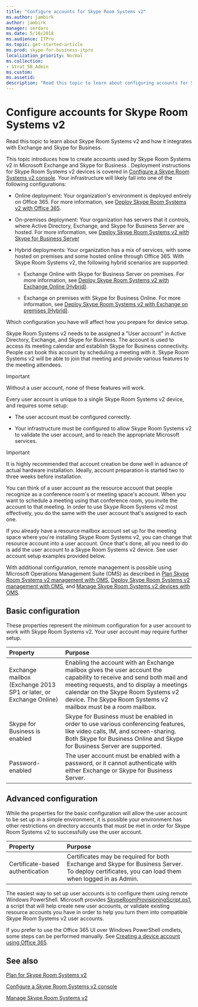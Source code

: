 ```yaml
---
title: "Configure accounts for Skype Room Systems v2"
ms.author: jambirk
author: jambirk
manager: serdars
ms.date: 5/10/2018
ms.audience: ITPro
ms.topic: get-started-article
ms.prod: skype-for-business-itpro
localization_priority: Normal
ms.collection: 
- Strat_SB_Admin
ms.custom:
ms.assetid: 
description: "Read this topic to learn about configuring accounts for Skype Room Systems v2 in Exchange and Skype for Business."
---
```


# Configure accounts for Skype Room Systems v2
 
Read this topic to learn about Skype Room Systems v2 and how it integrates with Exchange and Skype for Business.
  
This topic introduces how to create accounts used by Skype Room Systems v2 in Microsoft Exchange and Skype for Business . Deployment instructions for Skype Room Systems v2 devices is covered in [Configure a Skype Room Systems v2 console](console.md). Your infrastructure will likely fall into one of the following configurations:
  
- Online deployment: Your organization's environment is deployed entirely on Office 365. For more information, see [Deploy Skype Room Systems v2 with Office 365](with-office-365.md).
    
- On-premises deployment: Your organization has servers that it controls, where Active Directory, Exchange, and Skype for Business Server are hosted. For more information, see [Deploy Skype Room Systems v2 with Skype for Business Server](with-skype-for-business-server-2015.md)
    
- Hybrid deployments: Your organization has a mix of services, with some hosted on premises and some hosted online through Office 365. With Skype Room Systems v2, the following hybrid scenarios are supported: 
    
  - Exchange Online with Skype for Business Server on premises. For more information, see [Deploy Skype Room Systems v2 with Exchange Online (Hybrid)](with-exchange-online.md).
    
  - Exchange on premises with Skype for Business Online. For more information, see [Deploy Skype Room Systems v2 with Exchange on premises (Hybrid)](with-exchange-on-premises.md).
    
Which configuration you have will affect how you prepare for device setup.
  
Skype Room Systems v2 needs to be assigned a "User account" in Active Directory, Exchange, and Skype for Business. The account is used to access its meeting calendar and establish Skype for Business connectivity. People can book this account by scheduling a meeting with it. Skype Room Systems v2 will be able to join that meeting and provide various features to the meeting attendees.
  
> [!IMPORTANT]
> Without a user account, none of these features will work. 
  
Every user account is unique to a single Skype Room Systems v2 device, and requires some setup:
  
- The user account must be configured correctly.
    
- Your infrastructure must be configured to allow Skype Room Systems v2 to validate the user account, and to reach the appropriate Microsoft services.
    
> [!IMPORTANT]
> It is highly recommended that account creation be done well in advance of actual hardware installation. Ideally, account preparation is started two to three weeks before installation. 
  
You can think of a user account as the resource account that people recognize as a conference room's or meeting space's account. When you want to schedule a meeting using that conference room, you invite the account to that meeting. In order to use Skype Room Systems v2 most effectively, you do the same with the user account that's assigned to each one.
  
If you already have a resource mailbox account set up for the meeting space where you're installing Skype Room Systems v2, you can change that resource account into a user account. Once that's done, all you need to do is add the user account to a Skype Room Systems v2 device. See user account setup examples provided below.
  
With additional configuration, remote management is possible using Microsoft Operations Management Suite (OMS) as described in [Plan Skype Room Systems v2 management with OMS](../../plan-your-deployment/clients-and-devices/oms-management.md), [Deploy Skype Room Systems v2 management with OMS](with-oms.md), and [Manage Skype Room Systems v2 devices with OMS](../../manage/skype-room-systems-v2/oms.md). 
  
## Basic configuration

These properties represent the minimum configuration for a user account to work with Skype Room Systems v2. Your user account may require further setup.
  
|**Property**|**Purpose**|
|:-----|:-----|
|Exchange mailbox (Exchange 2013 SP1 or later, or Exchange Online)  <br/> |Enabling the account with an Exchange mailbox gives the user account the capability to receive and send both mail and meeting requests, and to display a meetings calendar on the Skype Room Systems v2 device. The Skype Room Systems v2 mailbox must be a room mailbox.  <br/> |
|Skype for Business is enabled  <br/> |Skype for Business must be enabled in order to use various conferencing features, like video calls, IM, and screen-sharing. Both Skype for Business Online and Skype for Business Server are supported.  <br/> |
|Password-enabled  <br/> |The user account must be enabled with a password, or it cannot authenticate with either Exchange or Skype for Business Server.  <br/> |
   
## Advanced configuration

While the properties for the basic configuration will allow the user account to be set up in a simple environment, it is possible your environment has other restrictions on directory accounts that must be met in order for Skype Room Systems v2 to successfully use the user account.
  
|**Property**|**Purpose**|
|:-----|:-----|
|Certificate-based authentication  <br/> |Certificates may be required for both Exchange and Skype for Business Server. To deploy certificates, you can load them when logged in as Admin.  <br/> |
   
The easiest way to set up user accounts is to configure them using remote Windows PowerShell. Microsoft provides [SkypeRoomProvisioningScript.ps1](https://go.microsoft.com/fwlink/?linkid=870105), a script that will help create new user accounts, or validate existing resource accounts you have in order to help you turn them into compatible Skype Room Systems v2 user accounts.
  
If you prefer to use the Office 365 UI over Windows PowerShell cmdlets, some steps can be performed manually. See [Creating a device account using Office 365](https://docs.microsoft.com/surface-hub/create-a-device-account-using-office-365).
  
## See also

[Plan for Skype Room Systems v2](../../plan-your-deployment/clients-and-devices/skype-room-systems-v2-0.md)
  
[Configure a Skype Room Systems v2 console](console.md)
  
[Manage Skype Room Systems v2](../../manage/skype-room-systems-v2/skype-room-systems-v2.md)

